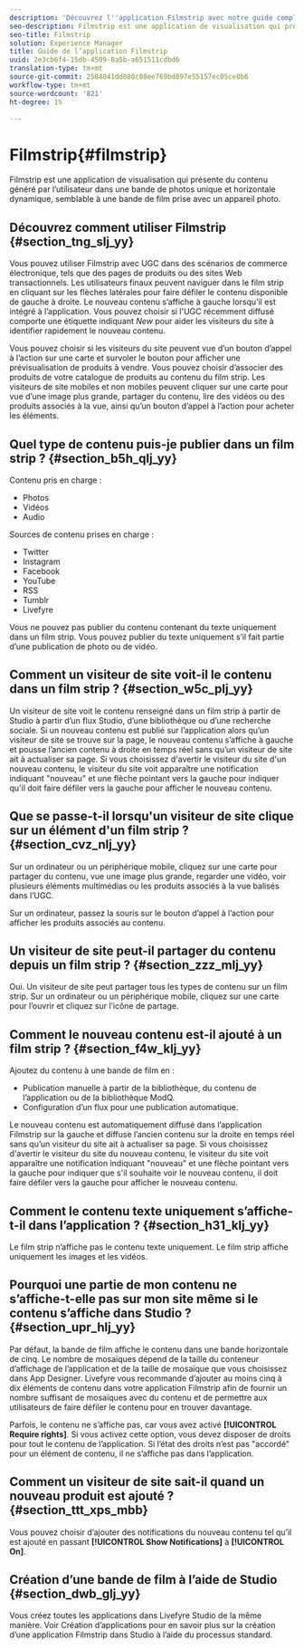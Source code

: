 ```yaml
---
description: 'Découvrez l''application Filmstrip avec notre guide complet. L''application de visualisation présente vos images dans une bande de pellicules de caméra rétro. Principal-le avec nos conseils. '
seo-description: Filmstrip est une application de visualisation qui présente du contenu généré par l’utilisateur dans une bande de photos unique et horizontale dynamique, semblable à une bande de film prise avec un appareil photo.
seo-title: Filmstrip
solution: Experience Manager
title: Guide de l’application Filmstrip
uuid: 2e3cb6f4-15db-4509-8a5b-a651511cdbd6
translation-type: tm+mt
source-git-commit: 2584041dd080c08ee769bd897e55157ec05ce8b6
workflow-type: tm+mt
source-wordcount: '821'
ht-degree: 1%

---
```



# Filmstrip{#filmstrip}

Filmstrip est une application de visualisation qui présente du contenu généré par l’utilisateur dans une bande de photos unique et horizontale dynamique, semblable à une bande de film prise avec un appareil photo.

## Découvrez comment utiliser Filmstrip {#section_tng_slj_yy}

Vous pouvez utiliser Filmstrip avec UGC dans des scénarios de commerce électronique, tels que des pages de produits ou des sites Web transactionnels. Les utilisateurs finaux peuvent naviguer dans le film strip en cliquant sur les flèches latérales pour faire défiler le contenu disponible de gauche à droite. Le nouveau contenu s’affiche à gauche lorsqu’il est intégré à l’application. Vous pouvez choisir si l&#39;UGC récemment diffusé comporte une étiquette indiquant *New* pour aider les visiteurs du site à identifier rapidement le nouveau contenu.

Vous pouvez choisir si les visiteurs du site peuvent vue d’un bouton d’appel à l’action sur une carte et survoler le bouton pour afficher une prévisualisation de produits à vendre. Vous pouvez choisir d’associer des produits de votre catalogue de produits au contenu du film strip. Les visiteurs de site mobiles et non mobiles peuvent cliquer sur une carte pour vue d’une image plus grande, partager du contenu, lire des vidéos ou des produits associés à la vue, ainsi qu’un bouton d’appel à l’action pour acheter les éléments.

## Quel type de contenu puis-je publier dans un film strip ? {#section_b5h_qlj_yy}

Contenu pris en charge :

* Photos
* Vidéos
* Audio

Sources de contenu prises en charge :

* Twitter
* Instagram
* Facebook
* YouTube
* RSS
* Tumblr
* Livefyre

Vous ne pouvez pas publier du contenu contenant du texte uniquement dans un film strip. Vous pouvez publier du texte uniquement s’il fait partie d’une publication de photo ou de vidéo.

## Comment un visiteur de site voit-il le contenu dans un film strip ? {#section_w5c_plj_yy}

Un visiteur de site voit le contenu renseigné dans un film strip à partir de Studio à partir d’un flux Studio, d’une bibliothèque ou d’une recherche sociale. Si un nouveau contenu est publié sur l’application alors qu’un visiteur de site se trouve sur la page, le nouveau contenu s’affiche à gauche et pousse l’ancien contenu à droite en temps réel sans qu’un visiteur de site ait à actualiser sa page. Si vous choisissez d&#39;avertir le visiteur du site d&#39;un nouveau contenu, le visiteur du site voit apparaître une notification indiquant &quot;nouveau&quot; et une flèche pointant vers la gauche pour indiquer qu&#39;il doit faire défiler vers la gauche pour afficher le nouveau contenu.

## Que se passe-t-il lorsqu&#39;un visiteur de site clique sur un élément d&#39;un film strip ? {#section_cvz_nlj_yy}

Sur un ordinateur ou un périphérique mobile, cliquez sur une carte pour partager du contenu, vue une image plus grande, regarder une vidéo, voir plusieurs éléments multimédias ou les produits associés à la vue balisés dans l’UGC.

Sur un ordinateur, passez la souris sur le bouton d’appel à l’action pour afficher les produits associés au contenu.

## Un visiteur de site peut-il partager du contenu depuis un film strip ? {#section_zzz_mlj_yy}

Oui. Un visiteur de site peut partager tous les types de contenu sur un film strip. Sur un ordinateur ou un périphérique mobile, cliquez sur une carte pour l’ouvrir et cliquez sur l’icône de partage.

## Comment le nouveau contenu est-il ajouté à un film strip ? {#section_f4w_klj_yy}

Ajoutez du contenu à une bande de film en :

* Publication manuelle à partir de la bibliothèque, du contenu de l’application ou de la bibliothèque ModQ.
* Configuration d’un flux pour une publication automatique.

Le nouveau contenu est automatiquement diffusé dans l’application Filmstrip sur la gauche et diffuse l’ancien contenu sur la droite en temps réel sans qu’un visiteur du site ait à actualiser sa page. Si vous choisissez d&#39;avertir le visiteur du site du nouveau contenu, le visiteur du site voit apparaître une notification indiquant &quot;nouveau&quot; et une flèche pointant vers la gauche pour indiquer que s&#39;il souhaite voir le nouveau contenu, il doit faire défiler vers la gauche pour afficher le nouveau contenu.

## Comment le contenu texte uniquement s’affiche-t-il dans l’application ? {#section_h31_klj_yy}

Le film strip n’affiche pas le contenu texte uniquement. Le film strip affiche uniquement les images et les vidéos.

## Pourquoi une partie de mon contenu ne s’affiche-t-elle pas sur mon site même si le contenu s’affiche dans Studio ? {#section_upr_hlj_yy}

Par défaut, la bande de film affiche le contenu dans une bande horizontale de cinq. Le nombre de mosaïques dépend de la taille du conteneur d’affichage de l’application et de la taille de mosaïque que vous choisissez dans App Designer. Livefyre vous recommande d’ajouter au moins cinq à dix éléments de contenu dans votre application Filmstrip afin de fournir un nombre suffisant de mosaïques avec du contenu et de permettre aux utilisateurs de faire défiler le contenu pour en trouver davantage.

Parfois, le contenu ne s’affiche pas, car vous avez activé **[!UICONTROL Require rights]**. Si vous activez cette option, vous devez disposer de droits pour tout le contenu de l’application. Si l’état des droits n’est pas &quot;accordé&quot; pour un élément de contenu, il ne s’affiche pas dans l’application.

## Comment un visiteur de site sait-il quand un nouveau produit est ajouté ? {#section_ttt_xps_mbb}

Vous pouvez choisir d’ajouter des notifications du nouveau contenu tel qu’il est ajouté en passant **[!UICONTROL Show Notifications]** à **[!UICONTROL On]**.

## Création d’une bande de film à l’aide de Studio {#section_dwb_glj_yy}

Vous créez toutes les applications dans Livefyre Studio de la même manière. Voir Création d’applications pour en savoir plus sur la création d’une application Filmstrip dans Studio à l’aide du processus standard.
